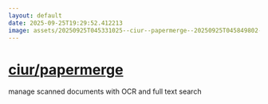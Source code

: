 ```yaml
---
layout: default
date: 2025-09-25T19:29:52.412213
image: assets/20250925T045331025--ciur--papermerge--20250925T045849802--cropped.png
---
```


# [ciur/papermerge](https://github.com/ciur/papermerge)

manage scanned documents with OCR and full text search
